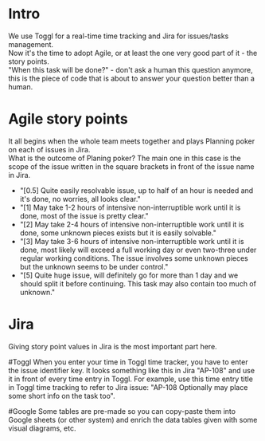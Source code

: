# Intro  
We use Toggl for a real-time time tracking and Jira for issues/tasks management.  
Now it's the time to adopt Agile, or at least the one very good part of it - the story points.  
"When this task will be done?" - don't ask a human this question anymore, this is the piece of code that is about to answer your question better than a human.  

# Agile story points
It all begins when the whole team meets together and plays Planning poker on each of issues in Jira.   
What is the outcome of Planing poker? The main one in this case is the scope of the issue written in the square brackets in front of the issue name in Jira.  
 * "[0.5] Quite easily resolvable issue, up to half of an hour is needed and it's done, no worries, all looks clear."  
 * "[1] May take 1-2 hours of intensive non-interruptible work until it is done, most of the issue is pretty clear."
 * "[2] May take 2-4 hours of intensive non-interruptible work until it is done, some unknown pieces exists but it is easily solvable."
 * "[3] May take 3-6 hours of intensive non-interruptible work until it is done, most likely will exceed a full working day or even two-three under regular working conditions. The issue involves some unknown pieces but the unknown seems to be under control."
 * "[5] Quite huge issue, will definitely go for more than 1 day and we should split it before continuing. This task may also contain too much of unknown." 

# Jira
Giving story point values in Jira is the most important part here.

#Toggl
When you enter your time in Toggl time tracker, you have to enter the issue identifier key. It looks something like this in Jira "AP-108" and use it in front of every time entry in Toggl. For example, use this time entry title in Toggl time tracking to refer to Jira issue: "AP-108 Optionally may place some short info on the task too".

#Google
Some tables are pre-made so you can copy-paste them into Google sheets (or other system) and enrich the data tables given with some visual diagrams, etc.
 